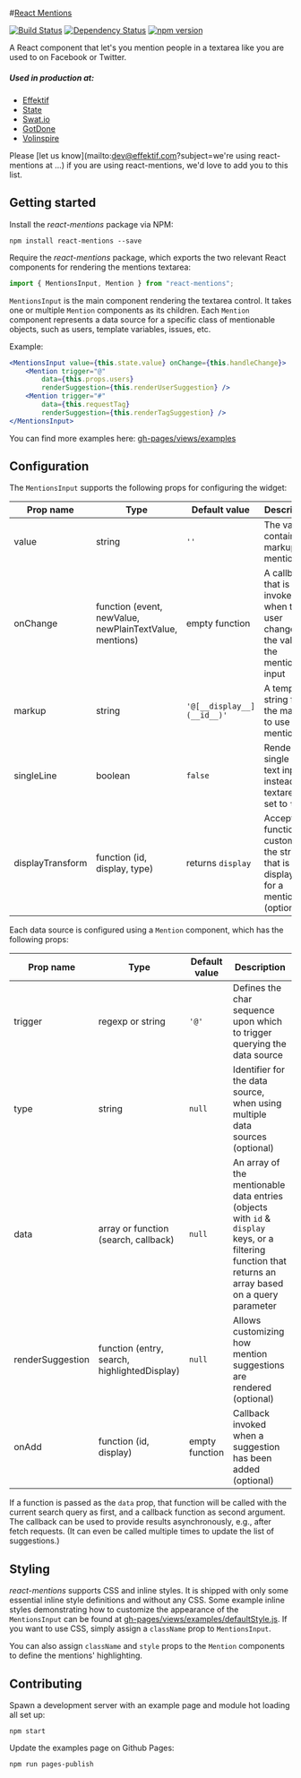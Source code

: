 #[React Mentions](http://effektif.github.io/react-mentions)

[![Build Status](https://travis-ci.org/effektif/react-mentions.svg?branch=master)](https://travis-ci.org/effektif/react-mentions)
[![Dependency Status](https://david-dm.org/effektif/react-mentions.svg)](https://david-dm.org/effektif/react-mentions)
[![npm version](https://badge.fury.io/js/react-mentions.svg)](http://badge.fury.io/js/react-mentions)


A React component that let's you mention people in a textarea like you are used to on Facebook or Twitter.

##### Used in production at:
- [Effektif](http://effektif.com)
- [State](http://state.com)
- [Swat.io](https://swat.io)
- [GotDone](http://www.gotdone.me)
- [Volinspire](https://volinspire.com)

Please [let us know](mailto:dev@effektif.com?subject=we're using react-mentions at ...) if you are using react-mentions, we'd love to add you to this list.


## Getting started

Install the _react-mentions_ package via NPM:

```
npm install react-mentions --save
```


Require the _react-mentions_ package, which exports the two relevant React components for rendering the mentions textarea:

```jsx
import { MentionsInput, Mention } from "react-mentions";
```

`MentionsInput` is the main component rendering the textarea control. It takes one or multiple `Mention` components as its children. Each `Mention` component represents a data source for a specific class of mentionable objects, such as users, template variables, issues, etc.


Example:

```jsx
<MentionsInput value={this.state.value} onChange={this.handleChange}>
    <Mention trigger="@"
        data={this.props.users}
        renderSuggestion={this.renderUserSuggestion} />
    <Mention trigger="#"
        data={this.requestTag}
        renderSuggestion={this.renderTagSuggestion} />
</MentionsInput>
```

You can find more examples here: [gh-pages/views/examples](https://github.com/effektif/react-mentions/tree/master/gh-pages/views/examples)


## Configuration

The `MentionsInput` supports the following props for configuring the widget:

| Prop name        | Type                                                    | Default value              | Description                                                                              |
|------------------|---------------------------------------------------------|----------------------------|------------------------------------------------------------------------------------------|
| value            | string                                                  | `''`                       | The value containing markup for mentions                                                 |
| onChange         | function (event, newValue, newPlainTextValue, mentions) | empty function             | A callback that is invoked when the user changes the value in the mentions input         |
| markup           | string                                                  | `'@[__display__](__id__)'` | A template string for the markup to use for mentions                                     |
| singleLine       | boolean                                                 | `false`                    | Renders a single line text input instead of a textarea, if set to `true`                 |
| displayTransform | function (id, display, type)                            | returns `display`          | Accepts a function for customizing the string that is displayed for a mention (optional) |


Each data source is configured using a `Mention` component, which has the following props:

| Prop name        | Type                   | Default value   | Description                                                                 |
|------------------|------------------------|-----------------|-----------------------------------------------------------------------------|
| trigger          | regexp or string       | `'@'`           | Defines the char sequence upon which to trigger querying the data source    |
| type             | string                 | `null`          | Identifier for the data source, when using multiple data sources (optional) |
| data             | array or function (search, callback) | `null`          | An array of the mentionable data entries (objects with `id` & `display` keys, or a filtering function that returns an array based on a query parameter |
| renderSuggestion | function (entry, search, highlightedDisplay)              | `null`          | Allows customizing how mention suggestions are rendered (optional)         |
| onAdd            | function (id, display) | empty function  | Callback invoked when a suggestion has been added (optional)                |

If a function is passed as the `data` prop, that function will be called with the current search query as first, and a callback function as second argument. The callback can be used to provide results asynchronously, e.g., after fetch requests. (It can even be called multiple times to update the list of suggestions.)


## Styling

_react-mentions_ supports CSS and inline styles. It is shipped with only some essential inline style definitions and without any CSS. Some example inline styles demonstrating how to customize the appearance of the `MentionsInput` can be found at [gh-pages/views/examples/defaultStyle.js](https://github.com/effektif/react-mentions/tree/gh-pages/views/examples/defaultStyle.js). If you want to use CSS, simply assign a `className` prop to `MentionsInput`.

You can also assign `className` and `style` props to the `Mention` components to define the mentions' highlighting. 


## Contributing

Spawn a development server with an example page and module hot loading all set up:

```
npm start
```

Update the examples page on Github Pages:

```
npm run pages-publish
```

